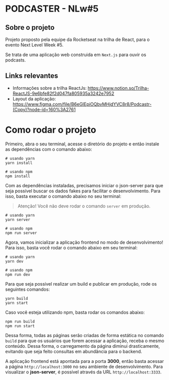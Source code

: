 # PODCASTER - NLw#5

## Sobre o projeto

Projeto proposto pela equipe da Rocketseat na trilha de React, para o evento Next Level Week #5.

Se trata de uma aplicação web construida em ```Next.js``` para ouvir os podcasts.

## Links relevantes

* Informações sobre a trilha ReactJs: https://www.notion.so/Trilha-ReactJS-9e6bfe82f2d047fa805935a3242e7952
* Layout da aplicação: https://www.figma.com/file/B6eGIEpiOQbvMHjdYVC8r8/Podcastr-(Copy)?node-id=160%3A2761

# Como rodar o projeto

Primeiro, abra o seu terminal, acesse o diretório do projeto e então instale as dependências com o comando abaixo:

```
# usando yarn
yarn install

# usando npm
npm install
```

Com as dependências instaladas, precisamos iniciar o json-server para que seja possível buscar os dados fakes para facilitar o desenvolvimento. Para isso, basta executar o comando abaixo no seu terminal:

> Atenção! Você não deve rodar o comando ```server``` em produção.

```
# usando yarn
yarn server

# usando npm
npm run server
```

Agora, vamos inicializar a aplicação frontend no modo de desenvolvimento! Para isso, basta você rodar o comando abaixo em seu terminal:

```
# usando yarn
yarn dev

# usando npm
npm run dev
```

Para que seja possível realizar um build e publicar em produção, rode os seguintes comandos: 

```
yarn build
yarn start
```

Caso você esteja utilizando npm, basta rodar os comandos abaixo:

```
npm run build
npm run start
```

Dessa forma, todas as páginas serão criadas de forma estática no comando ```build``` para que os usuários que forem acessar a aplicação, receba o mesmo conteúdo. Dessa forma, o carregamento da página diminui drasticamente, evitando que seja feito consultas em abundância para o backend.

A aplicação frontend está apontada para a porta **3000**, então basta acessar a página ```http://localhost:3000``` no seu ambiente de desenvolvimento. Para visualizar o **json-server**, é possível através da URL ```http://localhost:3333```.
